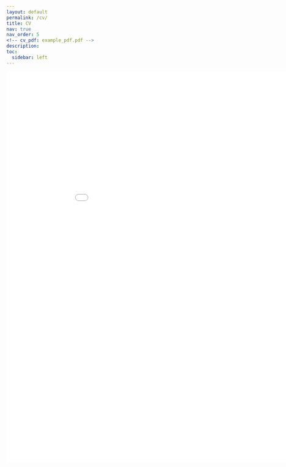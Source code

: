 ```yaml
---
layout: default
permalink: /cv/
title: CV
nav: true
nav_order: 5
<!-- cv_pdf: example_pdf.pdf -->
description:
toc:
  sidebar: left
---
```


<div> <embed src="../assets/pdf/cv.pdf" width="960" height="1024" alt="pdf" pluginspage="http://www.adobe.com/products/acrobat/readstep2.html"> </div>
